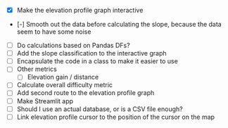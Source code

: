 - [x] Make the elevation profile graph interactive
- [-] Smooth out the data before calculating the slope, because the data seem to have some noise
- [ ] Do calculations based on Pandas DFs?
- [ ] Add the slope classification to the interactive graph
- [ ] Encapsulate the code in a class to make it easier to use
- [ ] Other metrics
    - [ ] Elevation gain / distance
- [ ] Calculate overall difficulty metric
- [ ] Add second route to the elevation profile graph
- [ ] Make Streamlit app
- [ ] Should I use an actual database, or is a CSV file enough?
- [ ] Link elevation profile cursor to the position of the cursor on the map